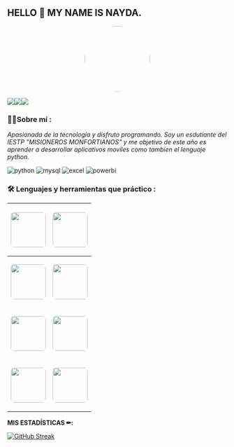 ## HELLO 👋 MY NAME IS NAYDA. 

<p style="text-align:center"><img src="https://avatars.githubusercontent.com/u/132010744?s=96&v=4" style="width:150px; border-radius:50%"></p>

[![](https://img.shields.io/badge/LinkedIn-0077B5?style=for-the-badge&logo=linkedin&logoColor=white)](https://www.linkedin.com/in/noelianav/)[![](https://img.shields.io/badge/YouTube-red?style=for-the-badge&logo=youtube&logoColor=white)](https://www.youtube.com/channel/UCr6HdsNDgddt6rDGDdNaIpA)[![](https://img.shields.io/badge/Página_Web-yelow?style=for-the-badge&logo=medium&logoColor=white)](https://www.noelia-navarro.com/)

### 👩‍💻Sobre mí :
_Apasionada de la tecnología y disfruto programando.
Soy un esdutiante del IESTP "MISIONEROS MONFORTIANOS" y me objetivo de este año es aprender a desarrollar aplicativos moviles como tambien el lenguaje python._
 

<div id="header" align="left">
    <img decoding="async" src="https://img.shields.io/badge/Python-3776AB?style=for-the-badge&logo=python&logoColor=white" alt="python"/>
  </a>
    <img decoding="async" src="https://img.shields.io/badge/MySQL-6DB33F?style=for-the-badge&logo=mysql&logoColor=white" alt="mysql"/>
  </a>
 <img decoding="async" src="https://img.shields.io/badge/Microsoft_Excel-217346?style=for-the-badge&logo=microsoft-excel&logoColor=white" alt="excel"/>
  </a>
 <img decoding="async" src="https://img.shields.io/badge/Power_BI-FFBE00?style=for-the-badge&logo=Power-BI&logoColor=white" alt="powerbi"/>
  </a>
  </div>
  
### 🛠 Lenguajes y herramientas que práctico :
|<p style="text-align:center"><img src="	https://user-images.githubusercontent.com/25181517/192158954-f88b5814-d510-4564-b285-dff7d6400dad.png" style="width:80px; border-radius:10%"></p>  | <p style="text-align:center"><img src="	https://user-images.githubusercontent.com/25181517/192108374-8da61ba1-99ec-41d7-80b8-fb2f7c0a4948.png" style="width:80px; border-radius:10%"></p>|
| -------------  |:-|
|<p style="text-align:center"><img src="	https://user-images.githubusercontent.com/25181517/183898674-75a4a1b1-f960-4ea9-abcb-637170a00a75.png" style="width:80px; border-radius:10%"></p>    | <p style="text-align:center"><img src="	https://user-images.githubusercontent.com/25181517/192108891-d86b6220-e232-423a-bf5f-90903e6887c3.png" style="width:80px; border-radius:10%"></p>   |
| <p style="text-align:center"><img src="	https://user-images.githubusercontent.com/25181517/117447155-6a868a00-af3d-11eb-9cfe-245df15c9f3f.png" style="width:80px; border-radius:10%"></p>     |  <p style="text-align:center"><img src="	https://user-images.githubusercontent.com/25181517/117201156-9a724800-adec-11eb-9a9d-3cd0f67da4bc.png" style="width:80px; border-radius:10%"></p>|
|  <p style="text-align:center"><img src="	https://user-images.githubusercontent.com/25181517/183570228-6a040b9f-3ddf-47a2-a201-743121dac664.png" style="width:80px; border-radius:10%"></p>      |  <p style="text-align:center"><img src="		https://user-images.githubusercontent.com/25181517/183896128-ec99105a-ec1a-4d85-b08b-1aa1620b2046.png" style="width:80px; border-radius:10%"></p> |
 
**MIS ESTADÍSTICAS ✏:**

[![GitHub Streak](http://github-readme-streak-stats.herokuapp.com?user=noelianav91&theme=dark&background=000000)](https://git.io/streak-stats)


